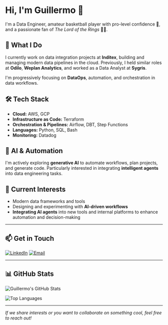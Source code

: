 # Hi, I'm Guillermo 👋

I'm a Data Engineer, amateur basketball player with pro-level confidence 🏀, and a passionate fan of *The Lord of the Rings* 🧙‍♂️.

## 🚀 What I Do
I currently work on data integration projects at **Inditex**, building and managing modern data pipelines in the cloud. Previously, I held similar roles at **Odilo**, **Weplan Analytics**, and worked as a Data Analyst at **Sygris**.

I'm progressively focusing on **DataOps**, automation, and orchestration in data workflows.

## 🛠️ Tech Stack
- **Cloud:** AWS, GCP
- **Infrastructure as Code:** Terraform
- **Orchestration & Pipelines:** Airflow, DBT, Step Functions
- **Languages:** Python, SQL, Bash
- **Monitoring:** Datadog

## 🤖 AI & Automation
I'm actively exploring **generative AI** to automate workflows, plan projects, and generate code. Particularly interested in integrating **intelligent agents** into data engineering tasks.

## 🔧 Current Interests
- Modern data frameworks and tools
- Designing and experimenting with **AI-driven workflows**
- **Integrating AI agents** into new tools and internal platforms to enhance automation and decision-making

---

## 📫 Get in Touch

[![LinkedIn](https://img.shields.io/badge/LinkedIn-Guillermo%20Profile-blue?logo=linkedin)](https://www.linkedin.com/in/guillermomarantefreire)
[![Email](https://img.shields.io/badge/Email-Contact%20Me-blue?logo=microsoft-outlook)](mailto:gmarantef@hotmail.com)

---

## 📊 GitHub Stats

![Guillermo's GitHub Stats](https://github-readme-stats.vercel.app/api?username=gmarantef&show_icons=true&theme=default&hide=prs)

![Top Languages](https://github-readme-stats.vercel.app/api/top-langs/?username=gmarantef&layout=compact)

---

_If we share interests or you want to collaborate on something cool, feel free to reach out!_

<!---
gmarantef/gmarantef is a ✨ special ✨ repository because its `README.md` (this file) appears on your GitHub profile.
You can click the Preview link to take a look at your changes.
--->
